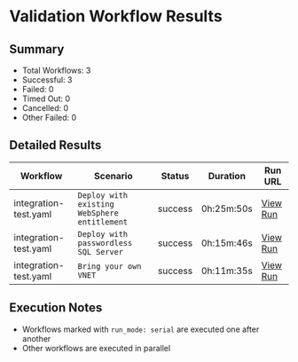 # Validation Workflow Results

## Summary
- Total Workflows: 3
- Successful: 3
- Failed: 0
- Timed Out: 0
- Cancelled: 0
- Other Failed: 0

## Detailed Results

| Workflow | Scenario | Status | Duration | Run URL |
|----------|----------|---------|-----------|----------|
| integration-test.yaml | `Deploy with existing WebSphere entitlement` | success | 0h:25m:50s | [View Run](https://github.com/azure-javaee/azure.websphere-traditional.singleserver/actions/runs/17031876403) |
| integration-test.yaml | `Deploy with passwordless SQL Server` | success | 0h:15m:46s | [View Run](https://github.com/azure-javaee/azure.websphere-traditional.singleserver/actions/runs/17031877696) |
| integration-test.yaml | `Bring your own VNET` | success | 0h:11m:35s | [View Run](https://github.com/azure-javaee/azure.websphere-traditional.singleserver/actions/runs/17031878891) |


## Execution Notes
- Workflows marked with `run_mode: serial` are executed one after another
- Other workflows are executed in parallel
